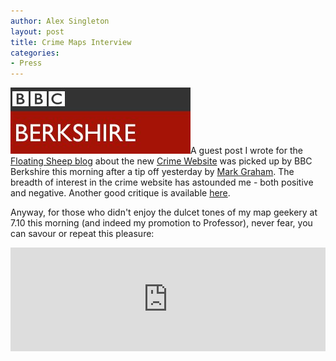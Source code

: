 ```yaml
---
author: Alex Singleton
layout: post
title: Crime Maps Interview
categories:
- Press
---
```


![](public/images/BBC.jpg)A guest post I wrote for the [Floating Sheep blog](http://www.floatingsheep.org/2011/02/problem-points-on-new-uk-police-maps.html) about the new [Crime Website](http://www.police.uk/) was picked up by BBC Berkshire this morning after a tip off yesterday by [Mark Graham](http://www.geospace.co.uk/). The breadth of interest in the crime website has astounded me - both positive and negative. Another good critique is available [here](http://adrianshort.co.uk/2011/02/01/police-uk-official-crime-maps-there-should-be-a-law-against-it/).

Anyway, for those who didn't enjoy the dulcet tones of my map geekery at 7.10 this morning (and indeed my promotion to Professor), never fear, you can savour or repeat this pleasure:

<iframe width="100%" height="166" scrolling="no" frameborder="no" src="https://w.soundcloud.com/player/?url=https%3A//api.soundcloud.com/tracks/127502064&amp;color=2f1707&amp;auto_play=false&amp;show_artwork=true"></iframe>

